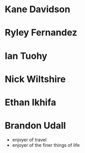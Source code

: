 # Kane Davidson 

# Ryley Fernandez

# Ian Tuohy

# Nick Wiltshire


# Ethan Ikhifa

# Brandon Udall
- enjoyer of travel
- enjoyer of the finer things of life

